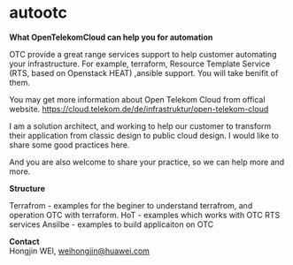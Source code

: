 # autootc

**What OpenTelekomCloud can help you for automation**

OTC provide a great range services support to help customer automating your infrastructure. For example, terraform, Resource Template Service (RTS, based on Openstack HEAT)
,ansible support. You will take benifit of them.

You may get more information about Open Telekom Cloud from offical website. https://cloud.telekom.de/de/infrastruktur/open-telekom-cloud

I am a solution architect, and working to help our customer to transform their application from classic design to public cloud design.  I would like to share some good practices here.

And you are also welcome to share your practice, so we can help more and more.

**Structure**

Terrafrom  - examples for the beginer to understand terrafrom, and operation OTC with terraform.
HoT        - examples which works with OTC RTS services
Ansilbe    - examples to build applicaiton on OTC
 

**Contact**<br/>
Hongjin WEI, weihongjin@huawei.com

